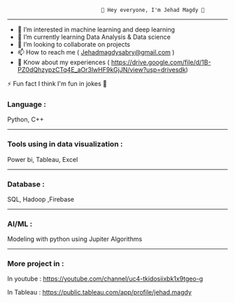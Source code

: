 

                                  👋 Hey everyone, I'm Jehad Magdy 👋 
------------------------------------------------------------------------------------------------------------

- 👀 I’m interested in machine learning and deep learning 
- 🌱 I’m currently learning Data Analysis & Data science
- 💞️ I’m looking to collaborate on projects 
- 📫 How to reach me (  Jehadmagdysabry@gmail.com ) 
- 📄 Know about my experiences ( https://drive.google.com/file/d/1B-PZ0dQhzypzCTq4E_aOr3lwHF9kGjJN/view?usp=drivesdk)
 
⚡ Fun fact I think I'm fun in jokes  🐸

### Language : 

Python, C++ 

______________________________________________

### Tools using in data visualization : 
Power bi,  Tableau, Excel 

______________________________________________

### Database : 
SQL, Hadoop ,Firebase

______________________________________________

### AI/ML  : 

Modeling with python using Jupiter 
Algorithms 

___________________________

### More project in : 

In youtube :
https://youtube.com/channel/uc4-tkidosiixbk1x9tgeo-g

In Tableau :
https://public.tableau.com/app/profile/jehad.magdy


<!---
Gehad77/Gehad77 is a ✨ special ✨ repository because its `README.md` (this file) appears on your GitHub profile.
You can click the Preview link to take a look at your changes.
--->



